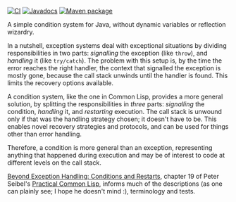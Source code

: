 [![CI](https://github.com/hanjos/conditio-java/actions/workflows/ci.yml/badge.svg?branch=main)](https://github.com/hanjos/conditio-java/actions/workflows/ci.yml) [![Javadocs](https://img.shields.io/static/v1?label=Javadocs&message=0.1.0&color=informational&logo=read-the-docs)][vLatest] [![Maven package](https://img.shields.io/static/v1?label=Maven&message=0.1.0&color=orange&logo=apache-maven)](https://github.com/hanjos/conditio-java/packages/1543701)

A simple condition system for Java, without dynamic variables or reflection wizardry.

In a nutshell, exception systems deal with exceptional situations by dividing responsibilities in two parts:
_signalling_ the exception (like `throw`), and _handling_ it (like `try/catch`).
The problem with this setup is, by the time the error reaches the right handler, the context that signalled the
exception is mostly gone, because the call stack unwinds until the handler is found. This limits the recovery options
available.

A condition system, like the one in Common Lisp, provides a more general solution, by splitting the responsibilities
in _three_ parts: _signalling_ the condition, _handling_ it, and _restarting_ execution. The call stack is unwound only
if that was the handling strategy chosen; it doesn't have to be. This enables novel recovery strategies and protocols,
and can be used for things other than error handling.

Therefore, a condition is more general than an exception, representing anything that happened during execution and may
be of interest to code at different levels on the call stack.

[Beyond Exception Handling: Conditions and Restarts][beh-cl], chapter 19 of Peter Seibel's
[Practical Common Lisp][pract-cl], informs much of the descriptions (as one can plainly see; I hope he doesn't mind :),
terminology and tests.

[beh-cl]: https://gigamonkeys.com/book/beyond-exception-handling-conditions-and-restarts.html
[pract-cl]: https://gigamonkeys.com/book/
[vLatest]: https://sbrubbles.org/conditio-java/docs/0.1.0/apidocs/index.html
